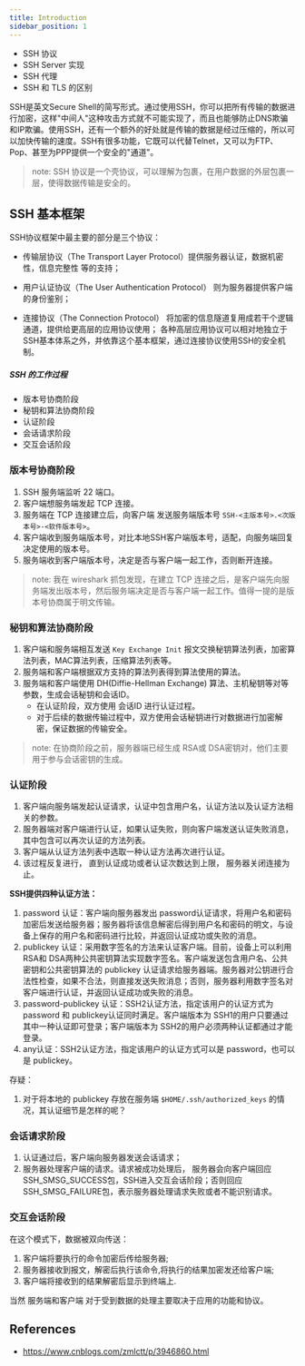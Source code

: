 ```yaml
---
title: Introduction
sidebar_position: 1
---
```


- SSH 协议
- SSH Server 实现
- SSH 代理
- SSH 和 TLS 的区别

SSH是英文Secure Shell的简写形式。通过使用SSH，你可以把所有传输的数据进行加密，这样"中间人"这种攻击方式就不可能实现了，而且也能够防止DNS欺骗和IP欺骗。使用SSH，还有一个额外的好处就是传输的数据是经过压缩的，所以可以加快传输的速度。SSH有很多功能，它既可以代替Telnet，又可以为FTP、Pop、甚至为PPP提供一个安全的"通道"。

> note: SSH 协议是一个壳协议，可以理解为包裹，在用户数据的外层包裹一层，使得数据传输是安全的。


## SSH 基本框架

 

SSH协议框架中最主要的部分是三个协议：

 

* 传输层协议（The Transport Layer Protocol）提供服务器认证，数据机密性，信息完整性 等的支持；

* 用户认证协议（The User Authentication Protocol） 则为服务器提供客户端的身份鉴别；

* 连接协议（The Connection Protocol） 将加密的信息隧道复用成若干个逻辑通道，提供给更高层的应用协议使用； 各种高层应用协议可以相对地独立于SSH基本体系之外，并依靠这个基本框架，通过连接协议使用SSH的安全机制。




##### SSH 的工作过程

- 版本号协商阶段
- 秘钥和算法协商阶段
- 认证阶段
- 会话请求阶段
- 交互会话阶段


### 版本号协商阶段

1. SSH 服务端监听 22 端口。
2. 客户端想服务端发起 TCP 连接。
3. 服务端在 TCP 连接建立后，向客户端 发送服务端版本号 `SSH-<主版本号>.<次版本号>-<软件版本号>`。
4. 客户端收到服务端版本号，对比本地SSH客户端版本号，适配，向服务端回复决定使用的版本号。
5. 服务端收到客户端版本号，决定是否与客户端一起工作，否则断开连接。

> note: 我在 wireshark 抓包发现，在建立 TCP 连接之后，是客户端先向服务端发出版本号，然后服务端决定是否与客户端一起工作。值得一提的是版本号协商属于明文传输。


### 秘钥和算法协商阶段

1. 客户端和服务端相互发送 `Key Exchange Init` 报文交换秘钥算法列表，加密算法列表，MAC算法列表，压缩算法列表等。
2. 服务端和客户端根据双方支持的算法列表得到算法使用的算法。
3. 服务端和客户端使用 DH(Diffie-Hellman Exchange) 算法、主机秘钥等对等参数，生成会话秘钥和会话ID。
    - 在认证阶段，双方使用 会话ID 进行认证过程。
    - 对于后续的数据传输过程中，双方使用会话秘钥进行对数据进行加密解密，保证数据的传输安全。

> note: 在协商阶段之前，服务器端已经生成 RSA或 DSA密钥对，他们主要用于参与会话密钥的生成。


### 认证阶段

1. 客户端向服务端发起认证请求，认证中包含用户名，认证方法以及认证方法相关的参数。
2. 服务器端对客户端进行认证，如果认证失败，则向客户端发送认证失败消息，其中包含可以再次认证的方法列表。
3. 客户端从认证方法列表中选取一种认证方法再次进行认证。
4. 该过程反复进行， 直到认证成功或者认证次数达到上限， 服务器关闭连接为止。


**SSH提供四种认证方法：**

1. password 认证：客户端向服务器发出 password认证请求，将用户名和密码加密后发送给服务器；服务器将该信息解密后得到用户名和密码的明文，与设备上保存的用户名和密码进行比较，并返回认证成功或失败的消息。
2. publickey 认证：采用数字签名的方法来认证客户端。目前，设备上可以利用RSA和 DSA两种公共密钥算法实现数字签名。客户端发送包含用户名、公共密钥和公共密钥算法的 publickey 认证请求给服务器端。服务器对公钥进行合法性检查，如果不合法，则直接发送失败消息；否则，服务器利用数字签名对客户端进行认证，并返回认证成功或失败的消息。
3. password-publickey 认证：SSH2认证方法，指定该用户的认证方式为 password 和 publickey认证同时满足。客户端版本为 SSH1的用户只要通过其中一种认证即可登录；客户端版本为 SSH2的用户必须两种认证都通过才能登录。
4. any认证：SSH2认证方法，指定该用户的认证方式可以是 password，也可以是 publickey。



存疑：
1. 对于将本地的 publickey 存放在服务端 `$HOME/.ssh/authorized_keys` 的情况，其认证细节是怎样的呢？



### 会话请求阶段

1. 认证通过后，客户端向服务器发送会话请求；
2. 服务器处理客户端的请求。请求被成功处理后， 服务器会向客户端回应 SSH_SMSG_SUCCESS包，SSH进入交互会话阶段；否则回应 SSH_SMSG_FAILURE包，表示服务器处理请求失败或者不能识别请求。




### 交互会话阶段

在这个模式下，数据被双向传送：

1. 客户端将要执行的命令加密后传给服务器;
2. 服务器接收到报文，解密后执行该命令,将执行的结果加密发还给客户端;
3. 客户端将接收到的结果解密后显示到终端上.


当然 服务端和客户端 对于受到数据的处理主要取决于应用的功能和协议。

















## References

- https://www.cnblogs.com/zmlctt/p/3946860.html












